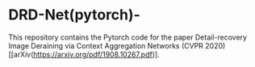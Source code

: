 # DRD-Net(pytorch)-

This repository contains the Pytorch code for the paper Detail-recovery Image Deraining via Context Aggregation Networks (CVPR 2020) \[[arXiv(https://arxiv.org/pdf/1908.10267.pdf)\]. 

